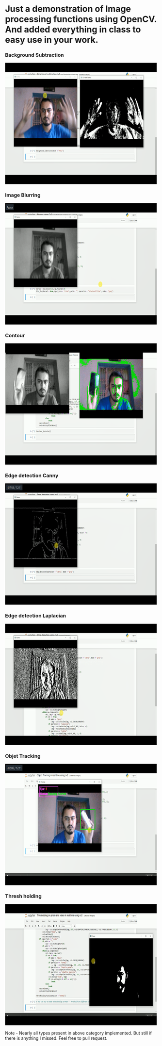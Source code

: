 # Just a demonstration of Image processing functions using OpenCV. And added everything in class to easy use in your work.

### Background Subtraction
<img src="https://github.com/Boltuzamaki/30-Days-AI-Projects/blob/master/7th%20day%20-%20Opecn%20CV%20mini%20projects/images/Screenshot%20(6581).png"  width="500" height="400" />

### Image Blurring
<img src="https://github.com/Boltuzamaki/30-Days-AI-Projects/blob/master/7th%20day%20-%20Opecn%20CV%20mini%20projects/images/Screenshot%20(6582).png"  width="500" height="400" />

### Contour 
<img src="https://github.com/Boltuzamaki/30-Days-AI-Projects/blob/master/7th%20day%20-%20Opecn%20CV%20mini%20projects/images/Screenshot%20(6583).png"  width="500" height="400" />

### Edge detection Canny
<img src="https://github.com/Boltuzamaki/30-Days-AI-Projects/blob/master/7th%20day%20-%20Opecn%20CV%20mini%20projects/images/Screenshot%20(6584).png"  width="500" height="400" />

### Edge detection Laplacian 
<img src="https://github.com/Boltuzamaki/30-Days-AI-Projects/blob/master/7th%20day%20-%20Opecn%20CV%20mini%20projects/images/Screenshot%20(6585).png"  width="500" height="400" />

### Objet Tracking
<img src="https://github.com/Boltuzamaki/30-Days-AI-Projects/blob/master/7th%20day%20-%20Opecn%20CV%20mini%20projects/images/Screenshot%20(6586).png"  width="500" height="400" />

### Thresh holding
<img src="https://github.com/Boltuzamaki/30-Days-AI-Projects/blob/master/7th%20day%20-%20Opecn%20CV%20mini%20projects/images/Screenshot%20(6588).png"  width="500" height="400" />


Note -  Nearly all types present in above category implemented. But still if there is anything I missed. Feel free to pull request.
